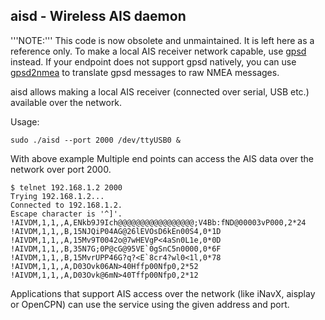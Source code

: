 aisd - Wireless AIS daemon 
---

'''NOTE:''' This code is now obsolete and unmaintained. It is left here as a reference only. To make a local AIS receiver network capable, use [gpsd](http://www.catb.org/gpsd/) instead. If your endpoint does not support gpsd natively, you can use [gpsd2nmea](https://github.com/itemir/rpi_boat_utils/tree/master/gpsd2nmea) to translate gpsd messages to raw NMEA messages.

aisd allows making a local AIS receiver (connected over serial, USB etc.) available over the network.

Usage:
```
sudo ./aisd --port 2000 /dev/ttyUSB0 & 
```

With above example Multiple end points can access the AIS data over the network over port 2000.

```
$ telnet 192.168.1.2 2000
Trying 192.168.1.2...
Connected to 192.168.1.2.
Escape character is '^]'.
!AIVDM,1,1,,A,ENkb9J9Ich@@@@@@@@@@@@@@@@@;V4Bb:fND@00003vP000,2*24
!AIVDM,1,1,,B,15NJQiP04AG@26lEVOsD6kEn00S4,0*1D
!AIVDM,1,1,,A,15Mv9T0042o@7wHEVgP<4aSn0L1e,0*0D
!AIVDM,1,1,,B,35N7G;0P@cG@95VE`0gSnC5n0000,0*6F
!AIVDM,1,1,,B,15MvrUPP46G?q?<E`8cr4?wl0<1l,0*78
!AIVDM,1,1,,A,D03Ovk06AN>40Hffp00Nfp0,2*52
!AIVDM,1,1,,A,D03Ovk@6mN>40Tffp00Nfp0,2*12
```

Applications that support AIS access over the network (like iNavX, aisplay or OpenCPN) can use the service using the given address and port.
